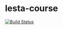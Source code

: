 # lesta-course

[![Build Status](https://github.com/AllPlas/lesta-course/actions/workflows/docker-image.yml/badge.svg)](https://github.com/AllPlas/lesta-course/actions/workflows/docker-image.yml)
